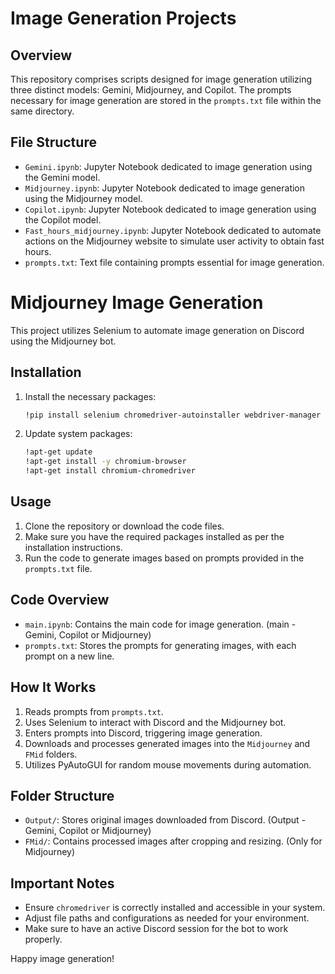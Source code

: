 
# Image Generation Projects

## Overview
This repository comprises scripts designed for image generation utilizing three distinct models: Gemini, Midjourney, and Copilot. The prompts necessary for image generation are stored in the `prompts.txt` file within the same directory.

## File Structure
- `Gemini.ipynb`: Jupyter Notebook dedicated to image generation using the Gemini model.
- `Midjourney.ipynb`: Jupyter Notebook dedicated to image generation using the Midjourney model.
- `Copilot.ipynb`: Jupyter Notebook dedicated to image generation using the Copilot model.
- `Fast_hours_midjourney.ipynb`: Jupyter Notebook dedicated to automate actions on the Midjourney website to simulate user activity to obtain fast hours.
- `prompts.txt`: Text file containing prompts essential for image generation.

# Midjourney Image Generation

This project utilizes Selenium to automate image generation on Discord using the Midjourney bot.

## Installation

1. Install the necessary packages:
   ```bash
   !pip install selenium chromedriver-autoinstaller webdriver-manager undetected-chromedriver scikit-image user_agent pyautogui
   ```

2. Update system packages:
   ```bash
   !apt-get update
   !apt-get install -y chromium-browser
   !apt-get install chromium-chromedriver
   ```

## Usage

1. Clone the repository or download the code files.
2. Make sure you have the required packages installed as per the installation instructions.
3. Run the code to generate images based on prompts provided in the `prompts.txt` file.

## Code Overview

- `main.ipynb`: Contains the main code for image generation. (main - Gemini, Copilot or Midjourney)
- `prompts.txt`: Stores the prompts for generating images, with each prompt on a new line.

## How It Works

1. Reads prompts from `prompts.txt`.
2. Uses Selenium to interact with Discord and the Midjourney bot.
3. Enters prompts into Discord, triggering image generation.
4. Downloads and processes generated images into the `Midjourney` and `FMid` folders.
5. Utilizes PyAutoGUI for random mouse movements during automation.

## Folder Structure

- `Output/`: Stores original images downloaded from Discord. (Output - Gemini, Copilot or Midjourney)
- `FMid/`: Contains processed images after cropping and resizing. (Only for Midjourney)

## Important Notes

- Ensure `chromedriver` is correctly installed and accessible in your system.
- Adjust file paths and configurations as needed for your environment.
- Make sure to have an active Discord session for the bot to work properly.



Happy image generation!

